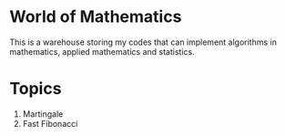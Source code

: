 # World of Mathematics
This is a warehouse storing my codes that can implement algorithms in mathematics, applied mathematics and statistics.

# Topics
1. Martingale
2. Fast Fibonacci
